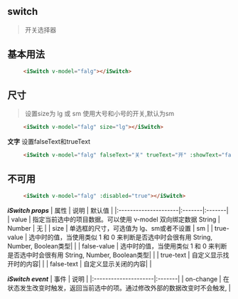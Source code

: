 ## switch
>开关选择器

## 基本用法
<myiSwitch></myiSwitch>

``` html
     <iSwitch v-model="falg"></iSwitch>
```

## 尺寸
>设置size为 lg 或 sm 使用大号和小号的开关,默认为sm


<myiSwitch size="lg" :showText="false"></myiSwitch>
<myiSwitch :showText="false"></myiSwitch>

``` html
     <iSwitch v-model="falg" size="lg"></iSwitch>
```

**文字** 设置falseText和trueText

<myiSwitch   falseText="关" trueText="开" :showText="false"></myiSwitch>

``` html
     <iSwitch v-model="falg" falseText="关" trueText="开" :showText="false"></iSwitch>
```


## 不可用

<myiSwitch   falseText="关" trueText="开" :showText="false" :disabled="true"></myiSwitch>

``` html
     <iSwitch v-model="falg" :disabled="true"></iSwitch>
```


***iSwitch props***
| 属性                 | 说明    | 默认值   |
|:---------------------|:-------|:-------|
| value    | 指定当前选中的项目数据。可以使用 v-model 双向绑定数据	String | Number | 无 |
| size    | 单选框的尺寸，可选值为 lg、sm或者不设置 | sm |
| true-value | 选中时的值，当使用类似 1 和 0 来判断是否选中时会很有用 String, Number, Boolean类型|  |
| false-value | 选中时的值，当使用类似 1 和 0 来判断是否选中时会很有用 String, Number, Boolean类型|  |
| true-text | 自定义显示找开时的内容|  |
| false-text | 自定义显示关闭的内容|  |

***iSwitch event***
| 事件                 | 说明    | 
|:---------------------|:-------|
| on-change	    | 在状态发生改变时触发，返回当前选中的项。通过修改外部的数据改变时不会触发, |
